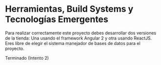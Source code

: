 # Herramientas, Build Systems y Tecnologías Emergentes
Para realizar correctamente este proyecto debes desarrollar dos versiones de la tienda: Una usando el framework Angular 2 y otra usando ReactJS. Eres libre de elegir el sistema manejador de bases de datos para el proyecto.

Terminado (Intento 2)
